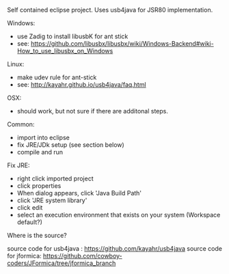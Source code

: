 Self contained eclipse project. Uses usb4java for JSR80 implementation. 

Windows:
- use Zadig to install libusbK for ant stick
- see:  https://github.com/libusbx/libusbx/wiki/Windows-Backend#wiki-How_to_use_libusbx_on_Windows

Linux:
- make udev rule for ant-stick
- see: http://kayahr.github.io/usb4java/faq.html

OSX:
- should work, but not sure if there are additonal steps. 

Common:
- import into eclipse
- fix JRE/JDk setup (see section below)
- compile and run

Fix JRE:
- right click imported project
- click properties
- When dialog appears, click 'Java Build Path'
- click 'JRE system library'
- click edit
- select an execution environment that exists on your system (Workspace default?)

Where is the source?

source code for usb4java : https://github.com/kayahr/usb4java
source code for jformica: https://github.com/cowboy-coders/JFormica/tree/jformica_branch
